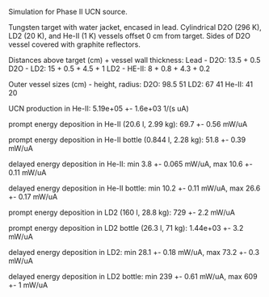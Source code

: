 Simulation for Phase II UCN source.

Tungsten target with water jacket, encased in lead.
Cylindrical D2O (296 K), LD2 (20 K), and He-II (1 K) vessels offset 0 cm from target.
Sides of D2O vessel covered with graphite reflectors.

Distances above target (cm) + vessel wall thickness:
Lead - D2O: 13.5 + 0.5
D2O - LD2: 15 + 0.5 + 4.5 + 1
LD2 - HE-II: 8 + 0.8 + 4.3 + 0.2

Outer vessel sizes (cm) - height, radius:
D2O: 98.5 51
LD2: 67 41
He-II: 41 20

UCN production in He-II:
5.19e+05 +- 1.6e+03 1/(s uA)

prompt energy deposition in He-II (20.6 l, 2.99 kg):
69.7 +- 0.56 mW/uA

prompt energy deposition in He-II bottle (0.844 l, 2.28 kg):
51.8 +- 0.39 mW/uA

delayed energy deposition in He-II:
min 3.8 +- 0.065 mW/uA, max 10.6 +- 0.11 mW/uA

delayed energy deposition in He-II bottle:
min 10.2 +- 0.11 mW/uA, max 26.6 +- 0.17 mW/uA

prompt energy deposition in LD2 (160 l, 28.8 kg):
729 +- 2.2 mW/uA

prompt energy deposition in LD2 bottle (26.3 l, 71 kg):
1.44e+03 +- 3.2 mW/uA

delayed energy deposition in LD2:
min 28.1 +- 0.18 mW/uA, max 73.2 +- 0.3 mW/uA

delayed energy deposition in LD2 bottle:
min 239 +- 0.61 mW/uA, max 609 +- 1 mW/uA

